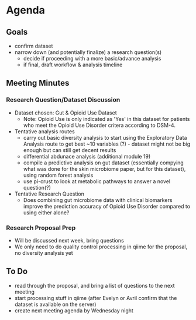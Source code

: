 # Agenda
## Goals
* confirm dataset
* narrow down (and potentially finalize) a research question(s)
  * decide if proceeding with a more basic/advance analysis
  * if final, draft workflow & analysis timeline
## Meeting Minutes
### Research Question/Dataset Discussion
* Dataset chosen: Gut & Opioid Use Dataset
  * Note: Opioid Use is only indicated as 'Yes' in this dataset for patients who meet the  Opioid Use Disorder critera according to DSM-4.
* Tentative analysis routes
  * carry out basic diversity analysis to start using the Exploratory Data Analysis route to get best ~10 variables (?) - dataset might not be big enough but can still get decent results
  * differential abdunace analysis (additional module 19)
  * compile a predictive analysis on gut dataset (essentially compying what was done for the skin microbiome paper, but for this dataset), using random forest analysis
  * use pi-crust to look at metabolic pathways to answer a novel question(?)
* Tentative Research Question
  * Does combining gut microbiome data with clinical biomarkers improve the prediction accuracy of Opioid Use Disorder compared to using either alone?
### Research Proposal Prep
* Will be discussed next week, bring questions
* We only need to do quality control processing  in qiime for the proposal, no diversity analysis yet
## To Do 
* read through the proposal, and bring a list of questions to the next meeting
* start processing stuff in qiime (after Evelyn or Avril confirm that the dataset is available on the server)
* create next meeting agenda by Wednesday night

